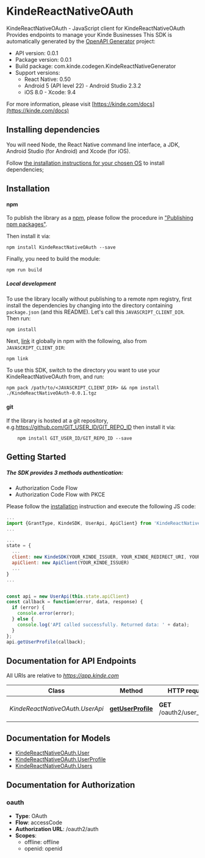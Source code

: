 # KindeReactNativeOAuth

KindeReactNativeOAuth - JavaScript client for KindeReactNativeOAuth
Provides endpoints to manage your Kinde Businesses
This SDK is automatically generated by the [OpenAPI Generator](https://openapi-generator.tech) project:

- API version: 0.0.1
- Package version: 0.0.1
- Build package: com.kinde.codegen.KindeReactNativeGenerator
- Support versions:
  + React Native: 0.50
  + Android 5 (API level 22) - Android Studio 2.3.2
  + iOS 8.0 - Xcode: 9.4

For more information, please visit [https://kinde.com/docs](https://kinde.com/docs)

## Installing dependencies

You will need Node, the React Native command line interface, a JDK, Android Studio (for Android) and Xcode (for iOS).

Follow [the installation instructions for your chosen OS](https://archive.reactnative.dev/docs/0.50/getting-started) to install dependencies;

## Installation

#### npm

To publish the library as a [npm](https://www.npmjs.com/), please follow the procedure in ["Publishing npm packages"](https://docs.npmjs.com/getting-started/publishing-npm-packages).

Then install it via:

```shell
npm install KindeReactNativeOAuth --save
```

Finally, you need to build the module:

```shell
npm run build
```

##### Local development

To use the library locally without publishing to a remote npm registry, first install the dependencies by changing into the directory containing `package.json` (and this README). Let's call this `JAVASCRIPT_CLIENT_DIR`. Then run:

```shell
npm install
```

Next, [link](https://docs.npmjs.com/cli/link) it globally in npm with the following, also from `JAVASCRIPT_CLIENT_DIR`:

```shell
npm link
```

To use this SDK, switch to the directory you want to use your KindeReactNativeOAuth from, and run:

```shell
npm pack /path/to/<JAVASCRIPT_CLIENT_DIR> && npm install ./KindeReactNativeOAuth-0.0.1.tgz
```

#### git

If the library is hosted at a git repository, e.g.https://github.com/GIT_USER_ID/GIT_REPO_ID
then install it via:

```shell
    npm install GIT_USER_ID/GIT_REPO_ID --save
```

## Getting Started

##### The SDK provides 3 methods authentication:

- Authorization Code Flow
- Authorization Code Flow with PKCE

Please follow the [installation](#installation) instruction and execute the following JS code:

```javascript
...
import {GrantType, KindeSDK, UserApi, ApiClient} from 'KindeReactNativeOAuth';
...

...
state = {
  ...
  client: new KindeSDK(YOUR_KINDE_ISSUER, YOUR_KINDE_REDIRECT_URI, YOUR_GRANT_TYPE_CHOOSEN, YOUR_KINDE_CLIENT_ID, YOUR_KINDE_CLIENT_SECRET),
  apiClient: new ApiClient(YOUR_KINDE_ISSUER)
  ...
}
...


const api = new UserApi(this.state.apiClient)
const callback = function(error, data, response) {
  if (error) {
    console.error(error);
  } else {
    console.log('API called successfully. Returned data: ' + data);
  }
};
api.getUserProfile(callback);

```

## Documentation for API Endpoints

All URIs are relative to *https://app.kinde.com*

| Class                           | Method                                               | HTTP request                 | Description                  |
| ------------------------------- | ---------------------------------------------------- | ---------------------------- | ---------------------------- |
| _KindeReactNativeOAuth.UserApi_ | [**getUserProfile**](docs/UserApi.md#getUserProfile) | **GET** /oauth2/user_profile | Returns current user profile |

## Documentation for Models

- [KindeReactNativeOAuth.User](docs/User.md)
- [KindeReactNativeOAuth.UserProfile](docs/UserProfile.md)
- [KindeReactNativeOAuth.Users](docs/Users.md)

## Documentation for Authorization

### oauth

- **Type**: OAuth
- **Flow**: accessCode
- **Authorization URL**: /oauth2/auth
- **Scopes**:
  + offline: offline
  + openid: openid